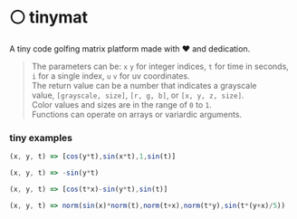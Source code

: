 
# ⚪️ tinymat

A tiny code golfing matrix platform made with ❤️ and dedication.

> The parameters can be: `x` `y` for integer indices, `t` for time in
> seconds, `i` for a single index, `u` `v` for uv coordinates.\
> The return value can be a number that indicates a grayscale\
> value, `[grayscale, size]`, `[r, g, b]`, or `[x, y, z, size]`.\
> Color values and sizes are in the range of `0` to `1`.\
> Functions can operate on arrays or variardic arguments.

### tiny examples

```js
(x, y, t) => [cos(y*t),sin(x*t),1,sin(t)]
```

```js
(x, y, t) => -sin(y*t)
```

```js
(x, y, t) => [cos(t*x)-sin(y*t),sin(t)]
```

```js
(x, y, t) => norm(sin(x)*norm(t),norm(t+x),norm(t*y),sin(t*(y+x)/5))
```
